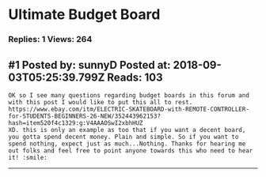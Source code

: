 # Ultimate Budget Board

### Replies: 1 Views: 264

## \#1 Posted by: sunnyD Posted at: 2018-09-03T05:25:39.799Z Reads: 103

```
OK so I see many questions regarding budget boards in this forum and with this post I would like to put this all to rest. 
https://www.ebay.com/itm/ELECTRIC-SKATEBOARD-with-REMOTE-CONTROLLER-for-STUDENTS-BEGINNERS-26-NEW/352443962153?hash=item520f4c1329:g:V4AAAOSwI2xbhHUZ
XD. this is only an example as too that if you want a decent board, you gotta spend decent money. Plain and simple. So if you want to spend nothing, expect just as much...Nothing. Thanks for hearing me out folks and feel free to point anyone towards this who need to hear it! :smile:
```

---
